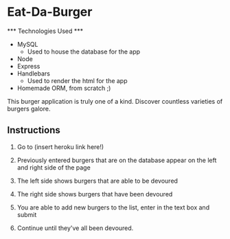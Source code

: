 # Eat-Da-Burger

*** Technologies Used ***
* MySQL
  * Used to house the database for the app
* Node
* Express
* Handlebars
  * Used to render the html for the app
* Homemade ORM, from scratch ;)
  

This burger application is truly one of a kind. Discover countless varieties of burgers galore.

## Instructions
1. Go to (insert heroku link here!)

2. Previously entered burgers that are on the database appear on the left and right side of the page

3. The left side shows burgers that are able to be devoured

4. The right side shows burgers that have been devoured

5. You are able to add new burgers to the list, enter in the text box and submit

6. Continue until they've all been devoured. 
   